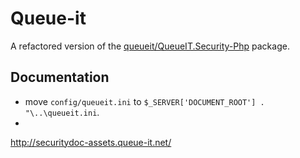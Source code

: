 Queue-it
========

A refactored version of the [queueit/QueueIT.Security-Php](https://github.com/queueit/QueueIT.Security-Php) package.

Documentation
-------------

- move `config/queueit.ini` to `$_SERVER['DOCUMENT_ROOT'] . "\..\queueit.ini`.
-

http://securitydoc-assets.queue-it.net/
